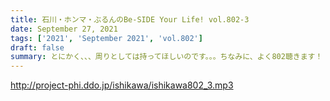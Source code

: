 ```yaml
---
title: 石川・ホンマ・ぶるんのBe-SIDE Your Life! vol.802-3
date: September 27, 2021
tags: ['2021', 'September 2021', 'vol.802']
draft: false
summary: とにかく、、、周りとしては持ってほしいのです。。。ちなみに、よく802聴きます！
---
```


http://project-phi.ddo.jp/ishikawa/ishikawa802_3.mp3